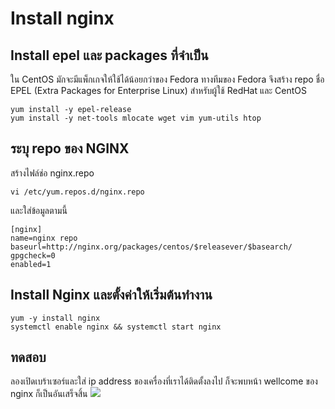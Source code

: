 # Install nginx

## Install epel และ packages ที่จำเป็น
ใน CentOS มักจะมีแพ็กเกจให้ใช้ได้น้อยกว่าของ Fedora ทางทีมของ Fedora จึงสร้าง repo ชื่อ EPEL (Extra Packages for Enterprise Linux) สำหรับผู้ใช้ RedHat และ CentOS
```
yum install -y epel-release
yum install -y net-tools mlocate wget vim yum-utils htop
```

## ระบุ repo ของ NGINX
สร้างไฟล์ช่อ nginx.repo
```
vi /etc/yum.repos.d/nginx.repo
```

และใส่ข้อมูลตามนี้
```
[nginx]
name=nginx repo
baseurl=http://nginx.org/packages/centos/$releasever/$basearch/
gpgcheck=0
enabled=1
```

## Install Nginx และตั้งค่าให้เริ่มต้นทำงาน
```
yum -y install nginx
systemctl enable nginx && systemctl start nginx
```

## ทดสอบ
ลองเปิดเบร้าเซอร์และใส่ ip address ของเครื่องที่เราได้ติดตั้งลงไป ก็จะพบหน้า wellcome ของ nginx ก็เป็นอันเสร็จสิ้น
![](https://github.com/learninglife-d/note/blob/master/Linux/Install_nginx/nginx-welcome.png)

